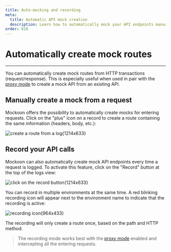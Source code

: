 ```yaml
---
title: Auto-mocking and recording
meta:
  title: Automatic API mock creation
  description: Learn how to automatically mock your API endpoints manually or by recording all the entering requests made to an existing API
order: 810
---
```


# Automatically create mock routes

---

You can automatically create mock routes from HTTP transactions (request/response). This is especially useful when used in pair with the [proxy mode](docs:server-configuration/proxy-mode) to create a mock API from an existing API.

## Manually create a mock from a request

Mockoon offers the possibility to automatically create mocks for entering requests. Click on the "plus" icon on a record to create a route containing the same information (headers, body, etc.):

![create a route from a log{1214x633}](docs-img:logs-auto-mocking.png)

## Record your API calls

Mockoon can also automatically create mock API endpoints every time a request is logged. To activate this feature, click on the "Record" button at the top of the logs view:

![click on the record button{1214x633}](docs-img:logs-start-recording.png)

You can record in multiple environments at the same time. A red blinking recording icon will appear next to the environment name to indicate that the recording is active:

![recording icon{964x433}](docs-img:logs-recording-in-progress.png)

The recording will only create a route once, based on the path and HTTP method.

> The recording mode works best with the [proxy mode](docs:server-configuration/proxy-mode) enabled and intercepting all the entering requests.
